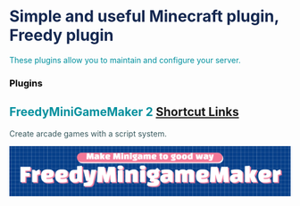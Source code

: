 # <font color='#142850'>Simple and useful Minecraft plugin, Freedy plugin</font>

<font color='#00909e'>
These plugins allow you to maintain and configure your server.
</font>  


### <font color='#000000'>Plugins</font>

## <font color='#00909e'>FreedyMiniGameMaker 2</font> [Shortcut Links](./fmg2/korean_wiki.md)
<font color='#38595E'>Create arcade games with a script system.</font>  
  
![image](assets/images/fmg2.png)
